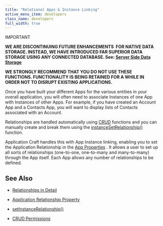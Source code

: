 ```yaml
---
title: "Relational Apps & Instance Linking"
active_menu_item: developers
class_name: developers
full_width: true
---
```



IMPORTANT

**WE ARE DISCONTINUING FUTURE ENHANCEMENTS  FOR NATIVE DATA STORAGE. INSTEAD, WE HAVE INTRODUCED FAR SUPERIOR DATA STORAGE USING ANY CONNECTED DATABASE. See: [Server Side Data Storage](../../data-storage/server-side-data-storage/)**

**WE STRONGLY RECOMMEND THAT YOU DO NOT USE THESE FUNCTIONS. FUNCTIONALITY IS BEING RETAINED FOR A WHILE IN ORDER NOT TO DISRUPT EXISTING APPLICATIONS.**

Once you have built your different Apps for the various entities in your overall application, you will often need to associate Instances of one App with Instances of other Apps. For example, if you have created an Account App and a Contacts App, you will want to display lists of Contacts associated with an Account.

Relationships are handled automatically using [CRUD](crud-in-detail/) functions and you can manually create and break them using the [instanceSetRelationship()](../../../scripting-apis/client-api/instance-data-functions/instancesetrelationship) function.

Application Craft handles this with App Instance linking, enabling you to set the Application Relationship in the [App Properties](../../widget-properties-events/app-properties) . It allows a user to set up all sorts of relationships (one-to-one, one-to-many and many-to-many) through the App itself. Each App allows any number of relationships to be defined.

## See Also

 - [Relationships in Detail](instance-relationships-in-detail/)

 - [Application Relationship Property](../../widget-properties-events/app-properties#advanced)

 - [setInstanceRelationship()](../../../scripting-apis/client-api/instance-data-functions/instancesetrelationship)

 - [CRUD Permissions](crud-in-detail/using-ac-app-storage/crud-permissions)

